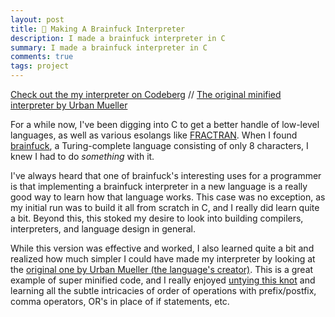 ```yaml
---
layout: post
title: 🧠 Making A Brainfuck Interpreter
description: I made a brainfuck interpreter in C
summary: I made a brainfuck interpreter in C
comments: true
tags: project
---
```


[Check out the my interpreter on Codeberg](https://codeberg.org/milofultz/brainfuck) // [The original minified interpreter by Urban Mueller](https://codeberg.org/milofultz/decrypting-the-original-brainfuck-interpreter/src/branch/main/1%20pbi.c)

For a while now, I've been digging into C to get a better handle of low-level languages, as well as various esolangs like [FRACTRAN](https://www.tinybrain.fans/fractran.html). When I found [brainfuck](https://www.tinybrain.fans/brainfuck.html), a Turing-complete language consisting of only 8 characters, I knew I had to do *something* with it.

I've always heard that one of brainfuck's interesting uses for a programmer is that implementing a brainfuck interpreter in a new language is a really good way to learn how that language works. This case was no exception, as my initial run was to build it all from scratch in C, and I really did learn quite a bit. Beyond this, this stoked my desire to look into building compilers, interpreters, and language design in general.

While this version was effective and worked, I also learned quite a bit and realized how much simpler I could have made my interpreter by looking at the [original one by Urban Mueller (the language's creator)](https://codeberg.org/milofultz/decrypting-the-original-brainfuck-interpreter/src/branch/main/1%20pbi.c). This is a great example of super minified code, and I really enjoyed [untying this knot](https://codeberg.org/milofultz/decrypting-the-original-brainfuck-interpreter/src/branch/main/3%20pbi%20-%20readable.c) and learning all the subtle intricacies of order of operations with prefix/postfix, comma operators, OR's in place of if statements, etc.

<!-- --- 

- _202XXXXX: Update format_ -->